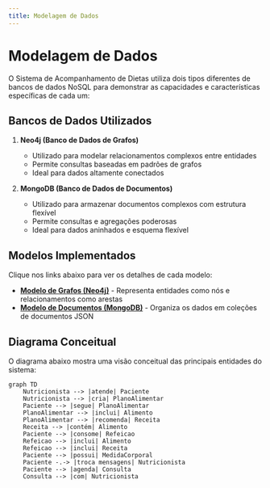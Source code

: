 ```yaml
---
title: Modelagem de Dados
---
```


# Modelagem de Dados

O Sistema de Acompanhamento de Dietas utiliza dois tipos diferentes de bancos de dados NoSQL para demonstrar as capacidades e características específicas de cada um:

## Bancos de Dados Utilizados

1. **Neo4j (Banco de Dados de Grafos)**
   - Utilizado para modelar relacionamentos complexos entre entidades
   - Permite consultas baseadas em padrões de grafos
   - Ideal para dados altamente conectados

2. **MongoDB (Banco de Dados de Documentos)**
   - Utilizado para armazenar documentos complexos com estrutura flexível
   - Permite consultas e agregações poderosas
   - Ideal para dados aninhados e esquema flexível

## Modelos Implementados

Clique nos links abaixo para ver os detalhes de cada modelo:

- [**Modelo de Grafos (Neo4j)**](grafos.md) - Representa entidades como nós e relacionamentos como arestas
- [**Modelo de Documentos (MongoDB)**](documentos.md) - Organiza os dados em coleções de documentos JSON

## Diagrama Conceitual

O diagrama abaixo mostra uma visão conceitual das principais entidades do sistema:

```mermaid
graph TD
    Nutricionista --> |atende| Paciente
    Nutricionista --> |cria| PlanoAlimentar
    Paciente --> |segue| PlanoAlimentar
    PlanoAlimentar --> |inclui| Alimento
    PlanoAlimentar --> |recomenda| Receita
    Receita --> |contém| Alimento
    Paciente --> |consome| Refeicao
    Refeicao --> |inclui| Alimento
    Refeicao --> |inclui| Receita
    Paciente --> |possui| MedidaCorporal
    Paciente -.-> |troca mensagens| Nutricionista
    Paciente --> |agenda| Consulta
    Consulta --> |com| Nutricionista